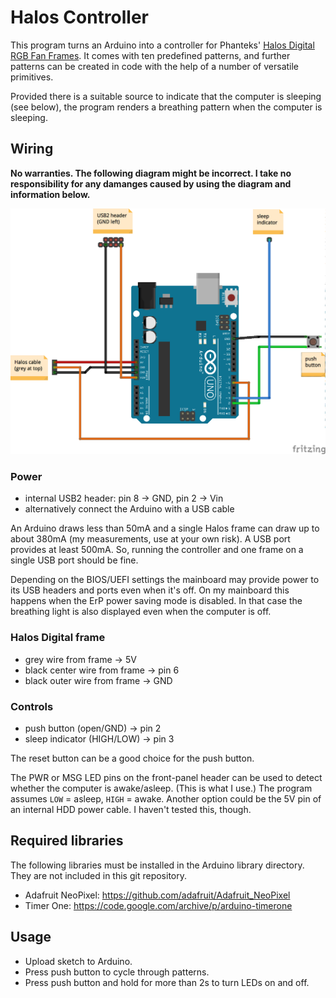 # Halos Controller

This program turns an Arduino into a controller for Phanteks' [Halos Digital RGB Fan Frames](http://www.phanteks.com/HalosDigital.html). It comes with ten predefined patterns, and further patterns can be created in code with the help of a number of versatile primitives. 

Provided there is a suitable source to indicate that the computer is sleeping (see below), the program renders a breathing pattern when the computer is sleeping.


## Wiring

**No warranties. The following diagram might be incorrect. I take no responsibility for any damanges caused by using the diagram and information below.**

![Wiring diagram](doc/Wiring_bb.png)

### Power

* internal USB2 header: pin 8 -> GND, pin 2 -> Vin
* alternatively connect the Arduino with a USB cable

An Arduino draws less than 50mA and a single Halos frame can draw up to about 380mA (my measurements, use at your own risk). A USB port provides at least 500mA. So, running the controller and one frame on a single USB port should be fine. 

Depending on the BIOS/UEFI settings the mainboard may  provide power to its USB headers and ports even when it's off. On my mainboard this happens when the ErP power saving mode is disabled. In that case the breathing light is also displayed even when the computer is off.

### Halos Digital frame

* grey wire from frame -> 5V
* black center wire from frame -> pin 6
* black outer wire from frame -> GND

### Controls

* push button (open/GND) -> pin 2
* sleep indicator (HIGH/LOW) -> pin 3

The reset button can be a good choice for the push button.

The PWR or MSG LED pins on the front-panel header can be used to detect whether the computer is awake/asleep. (This is what I use.) The program assumes `LOW` = asleep, `HIGH` = awake. Another option could be the 5V pin of an internal HDD power cable. I haven't tested this, though.


## Required libraries

The following libraries must be installed in the Arduino library directory. They are not included in this git repository.

- Adafruit NeoPixel: https://github.com/adafruit/Adafruit_NeoPixel
- Timer One: https://code.google.com/archive/p/arduino-timerone


## Usage

* Upload sketch to Arduino.
* Press push button to cycle through patterns.
* Press push button and hold for more than 2s to turn LEDs on and off.
